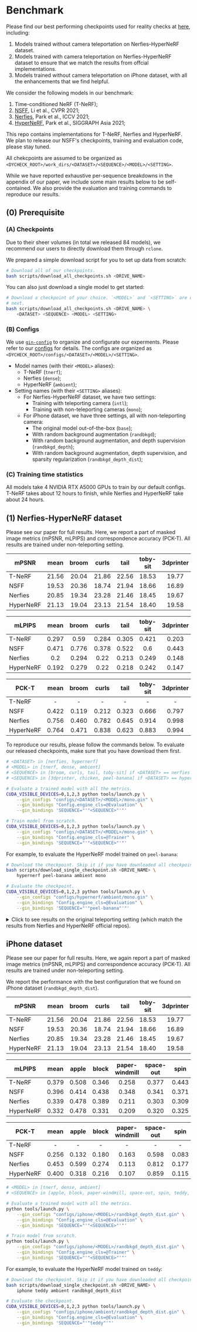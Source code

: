 # Benchmark

Please find our best performing checkpoints used for reality checks at [here](https://drive.google.com/drive/u/0/folders/1ZYQQh0qkvpoGXFIcK_j4suon1Wt6MXdZ), including:

1. Models trained without camera teleportation on Nerfies-HyperNeRF dataset.
2. Models trained with camera teleportation on Nerfies-HyperNeRF dataset to ensure that we match the results from offcial implementations.
3. Models trained without camera teleportation on iPhone dataset, with all the enhancements that we find helpful.

We consider the following models in our benchmark:

1. Time-conditioned NeRF (T-NeRF);
2. [NSFF](https://github.com/zhengqili/Neural-Scene-Flow-Fields/), Li et al., CVPR 2021;
3. [Nerfies](https://github.com/google/nerfies), Park et al., ICCV 2021;
4. [HyperNeRF](https://github.com/google/hypernerf), Park et al., SIGGRAPH Asia 2021;

This repo contains implementations for T-NeRF, Nerfies and HyperNeRF. We plan to release our NSFF's checkpoints, training and evaluation code, please stay tuned.

All chekcpoints are assumed to be organized as `<DYCHECK_ROOT>/work_dirs/<DATASET>/<SEQUENCE>/<MODEL>/<SETTING>`.

While we have reported exhaustive per-sequence breakdowns in the appendix of
our paper, we include some main results below to be self-contained. We also
provide the evaluation and training commands to reproduce our results.

## (0) Prerequisite

### (A) Checkpoints

Due to their sheer volumes (in total we released 84 models), we recommend our users to directly download them through `rclone`.

We prepared a simple download script for you to set up data from scratch:

```bash
# Download all of our checkpoints.
bash scripts/download_all_checkpoints.sh <DRIVE_NAME>
```

You can also just download a single model to get started:

```bash
# Download a checkpoint of your choice. `<MODEL>` and `<SETTING>` are discussed
# next.
bash scripts/download_all_checkpoints.sh <DRIVE_NAME> \
    <DATASET> <SEQUENCE> <MODEL> <SETTING>
```

### (B) Configs

We use [`gin-config`](https://github.com/google/gin-config) to organize and configurate our experments. Please refer to our [configs](../configs) for details. The configs are organized as `<DYCHECK_ROOT>/configs/<DATASET>/<MODEL>/<SETTING>`.

- Model names (with their `<MODEL>` aliases):
  - T-NeRF (`tnerf`);
  - Nerfies (`dense`);
  - HyperNeRF (`ambient`);
- Setting names (with their `<SETTING>` aliases):
  - For Nerfies-HyperNeRF dataset, we have two settings:
    - Training with teleporting camera (`intl`);
    - Training with non-teleporting cameras (`mono`);
  - For iPhone dataset, we have three settings, all with non-teleporting camera:
    - The original model out-of-the-box (`base`);
    - With random background augmentation (`randbkgd`);
    - With random background augmentation, and depth supervision (`randbkgd_depth`);
    - With random background augmentation, depth supervision, and sparsity regularization (`randbkgd_depth_dist`);

### (C) Training time statistics

All models take 4 NVIDIA RTX A5000 GPUs to train by our default configs. T-NeRF takes about 12 hours to finish, while Nerfies and HyperNeRF take about 24 hours.

## (1) Nerfies-HyperNeRF dataset

Please see our paper for full results. Here, we report a part of masked image metrics (mPSNR, mLPIPS) and correspondence accuracy (PCK-T). All results are trained under non-teleporting setting.

| mPSNR     | mean  | broom | curls | tail  | toby-sit | 3dprinter | chicken | peel-banana |
| --------- | :---: | :---: | :---: | :---: | :------: | :-------: | :-----: | :---------: |
| T-NeRF    | 21.56 | 20.04 | 21.86 | 22.56 |  18.53   |   19.77   |  25.54  |    22.64    |
| NSFF      | 19.53 | 20.36 | 18.74 | 21.94 |  18.66   |   16.89   |  21.47  |    18.68    |
| Nerfies   | 20.85 | 19.34 | 23.28 | 21.46 |  18.45   |   19.67   |  23.78  |    19.97    |
| HyperNeRF | 21.13 | 19.04 | 23.13 | 21.54 |  18.40   |   19.58   |  24.90  |    21.34    |

| mLPIPS    | mean  | broom | curls | tail  | toby-sit | 3dprinter | chicken | peel-banana |
| --------- | :---: | :---: | :---: | :---: | :------: | :-------: | :-----: | :---------: |
| T-NeRF    | 0.297 | 0.59  | 0.284 | 0.305 |  0.421   |   0.203   |  0.131  |    0.142    |
| NSFF      | 0.471 | 0.776 | 0.378 | 0.522 |   0.6    |   0.443   |  0.29   |    0.293    |
| Nerfies   |  0.2  | 0.294 | 0.22  | 0.213 |  0.249   |   0.148   |  0.114  |    0.161    |
| HyperNeRF | 0.192 | 0.279 | 0.22  | 0.218 |  0.242   |   0.147   |  0.101  |    0.135    |

| PCK-T     | mean  | broom | curls | tail  | toby-sit | 3dprinter | chicken | peel-banana |
| --------- | :---: | :---: | :---: | :---: | :------: | :-------: | :-----: | :---------: |
| T-NeRF    |   -   |   -   |   -   |   -   |    -     |     -     |    -    |      -      |
| NSFF      | 0.422 | 0.119 | 0.212 | 0.323 |  0.666   |   0.797   |  0.604  |    0.233    |
| Nerfies   | 0.756 | 0.460 | 0.782 | 0.645 |  0.914   |   0.998   |  0.978  |    0.514    |
| HyperNeRF | 0.764 | 0.471 | 0.838 | 0.623 |  0.883   |   0.994   |  1.000  |    0.540    |

To reproduce our results, please follow the commands below. To evaluate our released checkpoints, make sure that you have download them first.

```bash
# <DATASET> in [nerfies, hypernerf]
# <MODEL> in [tnerf, dense, ambient]
# <SEQUENCE> in [broom, curls, tail, toby-sit] if <DATASET> == nerfies
# <SEQUENCE> in [3dprinter, chicken, peel-banana] if <DATASET> == hypernerf

# Evaluate a trained model with all the metrics.
CUDA_VISIBLE_DEVICES=0,1,2,3 python tools/launch.py \
    --gin_configs "configs/<DATASET>/<MODEL>/mono.gin" \
    --gin_bindings "Config.engine_cls=@Evaluation" \
    --gin_bindings 'SEQUENCE="'"<SEQUENCE>"'"'

# Train model from scratch.
CUDA_VISIBLE_DEVICES=0,1,2,3 python tools/launch.py \
    --gin_configs "configs/<DATASET>/<MODEL>/mono.gin" \
    --gin_bindings "Config.engine_cls=@Trainer" \
    --gin_bindings 'SEQUENCE="'"<SEQUENCE>"'"'
```

For example, to evaluate the HyperNeRF model trained on `peel-banana`:

```bash
# Download the checkpoint. Skip it if you have downloaded all checkpoints.
bash scripts/download_single_checkpoint.sh <DRIVE_NAME> \
    hypernerf peel-banana ambient mono

# Evaluate the checkpoint.
CUDA_VISIBLE_DEVICES=0,1,2,3 python tools/launch.py \
    --gin_configs "configs/hypernerf/ambient/mono.gin" \
    --gin_bindings "Config.engine_cls=@Evaluation" \
    --gin_bindings 'SEQUENCE="'"peel-banana"'"'
```

<details>
    <summary>Click to see results on the original teleporting setting (which match the results from Nerfies and HyperNeRF official repos).</summary>

Please see our paper for full results. Here, we report PSNR and LPIPS.

| PSNR      | mean  | broom | curls | tail  | toby-sit | 3dprinter | chicken | peel-banana |
| --------- | :---: | :---: | :---: | :---: | :------: | :-------: | :-----: | :---------: |
| T-NeRF    | 22.11 | 20.51 | 22.62 | 23.09 |  18.53   |   19.99   |  26.25  |    23.78    |
| NSFF      | 21.71 | 21.33 | 18.50 | 23.42 |  21.27   |   20.24   |  24.44  |    22.76    |
| Nerfies   | 21.71 | 19.70 | 24.04 | 21.79 |  18.48   |   20.30   |  26.54  |    21.11    |
| HyperNeRF | 22.09 | 19.36 | 24.59 | 22.16 |  18.41   |   20.12   |  27.74  |    22.25    |

| LPIPS     | mean  | broom | curls | tail  | toby-sit | 3dprinter | chicken | peel-banana |
| --------- | :---: | :---: | :---: | :---: | :------: | :-------: | :-----: | :---------: |
| T-NeRF    | 0.321 | 0.602 | 0.327 | 0.349 |  0.477   |   0.195   |  0.130  |    0.165    |
| NSFF      | 0.495 | 0.747 | 0.448 | 0.606 |  0.637   |   0.449   |  0.268  |    0.315    |
| Nerfies   | 0.217 | 0.296 | 0.245 | 0.236 |  0.375   |   0.115   |  0.079  |    0.174    |
| HyperNeRF | 0.209 | 0.314 | 0.247 | 0.231 |  0.339   |   0.110   |  0.077  |    0.144    |

```bash
# <DATASET> in [nerfies, hypernerf]
# <MODEL> in [tnerf, dense, ambient]
# <SEQUENCE> in [broom, curls, tail, toby-sit] if <DATASET> == nerfies
# <SEQUENCE> in [3dprinter, chicken, peel-banana] if <DATASET> == hypernerf

# Train model from scratch.
python tools/launch.py \
    --gin_configs "configs/<DATASET>/<MODEL>/intl.gin" \
    --gin_bindings "Config.engine_cls=@Trainer" \
    --gin_bindings 'SEQUENCE="'"<SEQUENCE>"'"'

# Evaluate a trained model with all the metrics.
python tools/launch.py \
    --gin_configs "configs/<DATASET>/<MODEL>/intl.gin" \
    --gin_bindings "Config.engine_cls=@Evaluation" \
    --gin_bindings 'SEQUENCE="'"<SEQUENCE>"'"'
```

For example, to evaluate the HyperNeRF model trained on `peel-banana`:

```bash
# Download the checkpoint. Skip it if you have downloaded all checkpoints.
bash scripts/download_single_checkpoint.sh <DRIVE_NAME> \
    hypernerf peel-banana ambient intl

# Evaluate the checkpoint.
CUDA_VISIBLE_DEVICES=0,1,2,3 python tools/launch.py \
    --gin_configs "configs/hypernerf/ambient/intl.gin" \
    --gin_bindings "Config.engine_cls=@Evaluation" \
    --gin_bindings 'SEQUENCE="'"peel-banana"'"'
```

</details>

## iPhone dataset

Please see our paper for full results. Here, we again report a part of masked image metrics (mPSNR, mLPIPS) and correspondence accuracy (PCK-T). All results are trained under non-teleporting setting.

We report the performance with the best configuration that we found on iPhone dataset (`randbkgd_depth_dist`).

| mPSNR     | mean  | broom | curls | tail  | toby-sit | 3dprinter | chicken | peel-banana |
| --------- | :---: | :---: | :---: | :---: | :------: | :-------: | :-----: | :---------: |
| T-NeRF    | 21.56 | 20.04 | 21.86 | 22.56 |  18.53   |   19.77   |  25.54  |    22.64    |
| NSFF      | 19.53 | 20.36 | 18.74 | 21.94 |  18.66   |   16.89   |  21.47  |    18.68    |
| Nerfies   | 20.85 | 19.34 | 23.28 | 21.46 |  18.45   |   19.67   |  23.78  |    19.97    |
| HyperNeRF | 21.13 | 19.04 | 23.13 | 21.54 |  18.40   |   19.58   |  24.90  |    21.34    |

| mLPIPS    | mean  | apple | block | paper-windmill | space-out | spin  | teddy | wheel |
| --------- | :---: | :---: | :---: | :------------: | :-------: | :---: | :---: | :---: |
| T-NeRF    | 0.379 | 0.508 | 0.346 |     0.258      |   0.377   | 0.443 | 0.429 | 0.292 |
| NSFF      | 0.396 | 0.414 | 0.438 |     0.348      |   0.341   | 0.371 | 0.527 | 0.331 |
| Nerfies   | 0.339 | 0.478 | 0.389 |     0.211      |   0.303   | 0.309 | 0.372 | 0.310 |
| HyperNeRF | 0.332 | 0.478 | 0.331 |     0.209      |   0.320   | 0.325 | 0.350 | 0.310 |

| PCK-T     | mean  | apple | block | paper-windmill | space-out | spin  | teddy | wheel |
| --------- | :---: | :---: | :---: | :------------: | :-------: | :---: | :---: | :---: |
| T-NeRF    |   -   |   -   |   -   |       -        |     -     |   -   |   -   |   -   |
| NSFF      | 0.256 | 0.132 | 0.180 |     0.163      |   0.598   | 0.083 | 0.291 | 0.346 |
| Nerfies   | 0.453 | 0.599 | 0.274 |     0.113      |   0.812   | 0.177 | 0.801 | 0.394 |
| HyperNeRF | 0.400 | 0.318 | 0.216 |     0.107      |   0.859   | 0.115 | 0.775 | 0.408 |

```bash
# <MODEL> in [tnerf, dense, ambient]
# <SEQUENCE> in [apple, block, paper-windmill, space-out, spin, teddy, wheel]

# Evaluate a trained model with all the metrics.
python tools/launch.py \
    --gin_configs "configs/iphone/<MODEL>/randbkgd_depth_dist.gin" \
    --gin_bindings "Config.engine_cls=@Evaluation" \
    --gin_bindings 'SEQUENCE="'"<SEQUENCE>"'"'

# Train model from scratch.
python tools/launch.py \
    --gin_configs "configs/iphone/<MODEL>/randbkgd_depth_dist.gin" \
    --gin_bindings "Config.engine_cls=@Trainer" \
    --gin_bindings 'SEQUENCE="'"<SEQUENCE>"'"'
```

For example, to evaluate the HyperNeRF model trained on `teddy`:

```bash
# Download the checkpoint. Skip it if you have downloaded all checkpoints.
bash scripts/download_single_checkpoint.sh <DRIVE_NAME> \
    iphone teddy ambient randbkgd_depth_dist

# Evaluate the checkpoint.
CUDA_VISIBLE_DEVICES=0,1,2,3 python tools/launch.py \
    --gin_configs "configs/iphone/ambient/randbkgd_depth_dist.gin" \
    --gin_bindings "Config.engine_cls=@Evaluation" \
    --gin_bindings 'SEQUENCE="'"teddy"'"'
```
